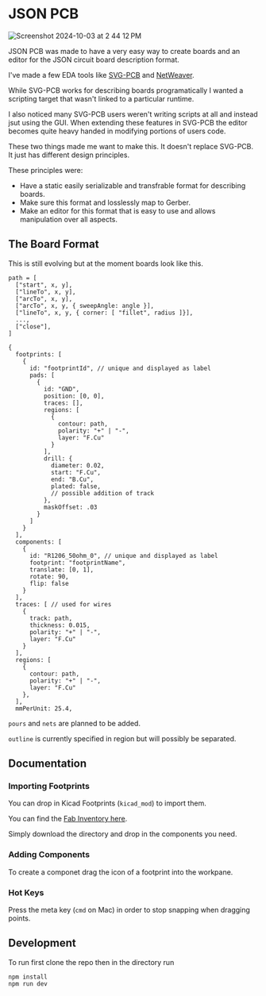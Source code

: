 # JSON PCB

![Screenshot 2024-10-03 at 2 44 12 PM](https://github.com/user-attachments/assets/e8281deb-e20b-4d66-ac85-571a90c7eb95)

JSON PCB was made to have a very easy way to create boards and an editor for the JSON circuit board description format.

I've made a few EDA tools like [SVG-PCB](https://github.com/leomcelroy/svg-pcb) and [NetWeaver](https://github.com/leomcelroy/net-weaver).

While SVG-PCB works for describing boards programatically I wanted a scripting target that wasn't linked to a particular runtime.

I also noticed many SVG-PCB users weren't writing scripts at all and instead jsut using the GUI. When extending these features in SVG-PCB the editor becomes
quite heavy handed in modifying portions of users code.

These two things made me want to make this. It doesn't replace SVG-PCB. It just has different design principles.

These principles were:

- Have a static easily serializable and transfrable format for describing boards.
- Make sure this format and losslessly map to Gerber.
- Make an editor for this format that is easy to use and allows manipulation over all aspects.

## The Board Format

This is still evolving but at the moment boards look like this.

```
path = [
  ["start", x, y],
  ["lineTo", x, y],
  ["arcTo", x, y],
  ["arcTo", x, y, { sweepAngle: angle }],
  ["lineTo", x, y, { corner: [ "fillet", radius ]}],
  ...,
  ["close"],
]

{
  footprints: [
    {
      id: "footprintId", // unique and displayed as label
      pads: [
        {
          id: "GND",
          position: [0, 0],
          traces: [],
          regions: [
            {
              contour: path,
              polarity: "+" | "-",
              layer: "F.Cu"
            }
          ],
          drill: {
            diameter: 0.02,
            start: "F.Cu",
            end: "B.Cu",
            plated: false,
            // possible addition of track
          },
          maskOffset: .03
        }
      ]
    }
  ],
  components: [
    {
      id: "R1206_50ohm_0", // unique and displayed as label
      footprint: "footprintName",
      translate: [0, 1],
      rotate: 90,
      flip: false
    }
  ],
  traces: [ // used for wires
    {
      track: path,
      thickness: 0.015,
      polarity: "+" | "-",
      layer: "F.Cu"
    }
  ],
  regions: [
    {
      contour: path,
      polarity: "+" | "-",
      layer: "F.Cu"
    },
  ],
  mmPerUnit: 25.4,
```

`pours` and `nets` are planned to be added.

`outline` is currently specified in region but will possibly be separated.

## Documentation

### Importing Footprints

You can drop in Kicad Footprints (`kicad_mod`) to import them.

You can find the [Fab Inventory here](https://gitlab.fabcloud.org/pub/libraries/electronics/kicad/-/tree/master/fab.pretty?ref_type=heads).

Simply download the directory and drop in the components you need.

### Adding Components

To create a componet drag the icon of a footprint into the workpane.

### Hot Keys

Press the meta key (`cmd` on Mac) in order to stop snapping when dragging points.

## Development

To run first clone the repo then in the directory run

```
npm install
npm run dev
```

